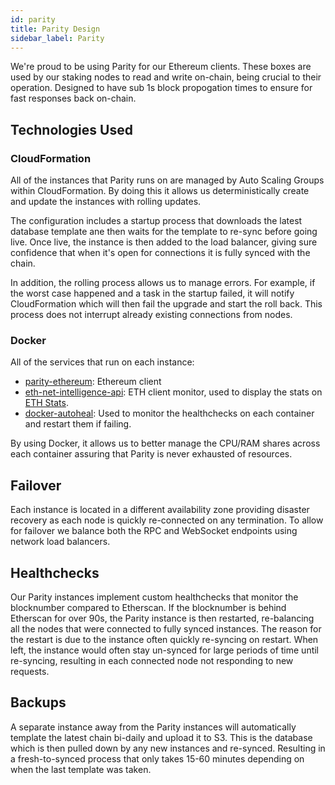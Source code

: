 ```yaml
---
id: parity
title: Parity Design
sidebar_label: Parity
---
```


We're proud to be using Parity for our Ethereum clients. These boxes are
used by our staking nodes to read and write on-chain, being crucial to
their operation. Designed to have sub 1s block propogation times to
ensure for fast responses back on-chain.


## Technologies Used

### CloudFormation
All of the instances that Parity runs on are managed by Auto Scaling
Groups within CloudFormation. By doing this it allows us deterministically
create and update the instances with rolling updates.

The configuration includes a startup process that downloads the latest
database template ane then waits for the template to re-sync before
going live. Once live, the instance is then added to the load balancer,
giving sure confidence that when it's open for connections it is fully
synced with the chain.

In addition, the rolling process allows us to manage errors. For example,
if the worst case happened and a task in the startup failed, it will
notify CloudFormation which will then fail the upgrade and start the
roll back. This process does not interrupt already existing connections
from nodes.

### Docker
All of the services that run on each instance:
 - [parity-ethereum](https://github.com/paritytech/parity-ethereum):
 Ethereum client
 - [eth-net-intelligence-api](https://github.com/cubedro/eth-net-intelligence-api/):
 ETH client monitor, used to display the stats on [ETH Stats](https://ethstats.net).
 - [docker-autoheal](https://github.com/willfarrell/docker-autoheal):
 Used to monitor the healthchecks on each container and restart them if
 failing.

By using Docker, it allows us to better manage the CPU/RAM shares across
each container assuring that Parity is never exhausted of resources.

## Failover
Each instance is located in a different availability zone providing
disaster recovery as each node is quickly re-connected on any termination.
To allow for failover we balance both the RPC and WebSocket
endpoints using network load balancers.

## Healthchecks
Our Parity instances implement custom healthchecks that monitor the
blocknumber compared to Etherscan. If the blocknumber is behind Etherscan
for over 90s, the Parity instance is then restarted, re-balancing all the
nodes that were connected to fully synced instances. The reason
for the restart is due to the instance often quickly re-syncing on
restart. When left, the instance would often stay un-synced for large
periods of time until re-syncing, resulting in each connected node not
responding to new requests.

## Backups
A separate instance away from the Parity instances will automatically
template the latest chain bi-daily and upload it to S3. This is the
database which is then pulled down by any new instances and re-synced.
Resulting in a fresh-to-synced process that only takes 15-60 minutes
depending on when the last template was taken.
